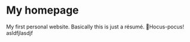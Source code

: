 # My homepage
My first personal website. Basically this is just a résumé.
🧙Hocus-pocus!
asldfjlasdjf